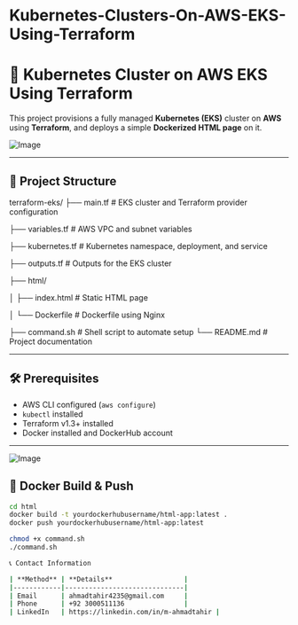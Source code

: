 # Kubernetes-Clusters-On-AWS-EKS-Using-Terraform
# 🚀 Kubernetes Cluster on AWS EKS Using Terraform

This project provisions a fully managed **Kubernetes (EKS)** cluster on **AWS** using **Terraform**, and deploys a simple **Dockerized HTML page** on it.

![Image](https://github.com/user-attachments/assets/d790e674-929d-48b3-9f80-ebeea1923fb3)

---

## 📁 Project Structure

terraform-eks/
├── main.tf # EKS cluster and Terraform provider configuration

├── variables.tf # AWS VPC and subnet variables

├── kubernetes.tf # Kubernetes namespace, deployment, and service

├── outputs.tf # Outputs for the EKS cluster

├── html/

│ ├── index.html # Static HTML page

│ └── Dockerfile # Dockerfile using Nginx

├── command.sh # Shell script to automate setup
└── README.md # Project documentation

---

## 🛠️ Prerequisites

- AWS CLI configured (`aws configure`)
- `kubectl` installed
- Terraform v1.3+ installed
- Docker installed and DockerHub account

---
![Image](https://github.com/user-attachments/assets/a8e16c0e-6b76-449c-8099-696dd347b279)

## 🐳 Docker Build & Push

```bash
cd html
docker build -t yourdockerhubusername/html-app:latest .
docker push yourdockerhubusername/html-app:latest

chmod +x command.sh
./command.sh

📞 Contact Information

| **Method** | **Details**                  |
|------------|------------------------------|
| Email      | ahmadtahir4235@gmail.com     |
| Phone      | +92 3000511136               |
| LinkedIn   | https://linkedin.com/in/m-ahmadtahir |

